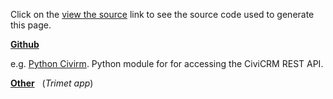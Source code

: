 Click on the <a href="/source?page=code">view the source</a> link  to see the source code used to generate this page. 

**[Github](https://github.com/tallus)**

e.g. [Python Civirm](https://github.com/tallus/python-civicrm). Python module for for accessing the CiviCRM REST API.

**[Other](http://www.gatheringstorms.org/code)** &nbsp; (*Trimet app*)
